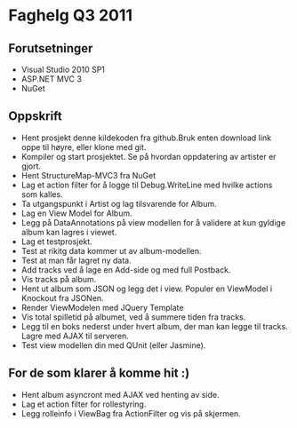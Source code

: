 # Faghelg Q3 2011

## Forutsetninger
+ Visual Studio 2010 SP1
+ ASP.NET MVC 3
+ NuGet

## Oppskrift

- Hent prosjekt denne kildekoden fra github.Bruk enten download link oppe til høyre, eller klone med git.
- Kompiler og start prosjektet. Se på hvordan oppdatering av artister er gjort.
- Hent StructureMap-MVC3 fra NuGet
- Lag et action filter for å logge til Debug.WriteLine med hvilke actions som kalles.
- Ta utgangspunkt i Artist og lag tilsvarende for Album.
- Lag en View Model for Album.
- Legg på DataAnnotations på view modellen for å validere at kun gyldige album kan lagres i viewet.
- Lag et testprosjekt.
- Test at rikitg data kommer ut av album-modellen.
- Test at man får lagret ny data.
- Add tracks ved å lage en Add-side og med full Postback.
- Vis tracks på album.
- Hent ut album som JSON og legg det i view. Populer en ViewModel i Knockout fra JSONen.
- Render ViewModelen med JQuery Template
- Vis total spilletid på albumet, ved å summere tiden fra tracks.
- Legg til en boks nederst under hvert album, der man kan legge til tracks. Lagre med AJAX til serveren.
- Test view modellen din med QUnit (eller Jasmine).

## For de som klarer å komme hit :)
- Hent album asyncront med AJAX ved henting av side.
- Lag et action filter for rollestyring.
- Legg rolleinfo i ViewBag fra ActionFilter og vis på skjermen.